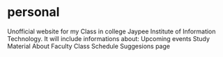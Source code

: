 # personal
Unofficial website for my Class in college Jaypee Institute of Information Technology.
It will include informations about:
Upcoming events
Study Material
About Faculty 
Class Schedule
Suggesions page

